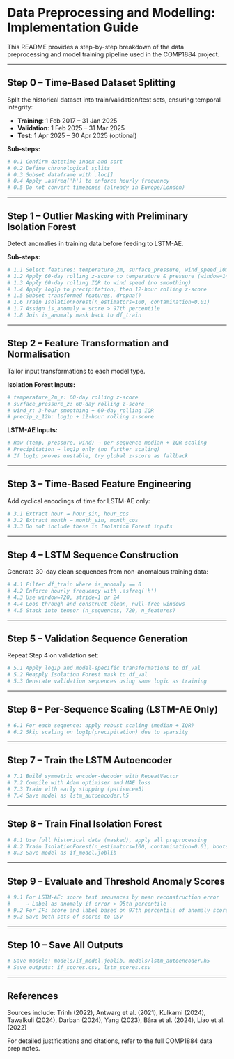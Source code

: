# Data Preprocessing and Modelling: Implementation Guide
This README provides a step-by-step breakdown of the data preprocessing and model training pipeline used in the COMP1884 project.

---

## Step 0 – Time-Based Dataset Splitting

Split the historical dataset into train/validation/test sets, ensuring temporal integrity:

* **Training**: 1 Feb 2017 – 31 Jan 2025
* **Validation**: 1 Feb 2025 – 31 Mar 2025
* **Test**: 1 Apr 2025 – 30 Apr 2025 (optional)

**Sub-steps:**

```python
# 0.1 Confirm datetime index and sort
# 0.2 Define chronological splits
# 0.3 Subset dataframe with .loc[]
# 0.4 Apply .asfreq('h') to enforce hourly frequency
# 0.5 Do not convert timezones (already in Europe/London)
```

---

## Step 1 – Outlier Masking with Preliminary Isolation Forest

Detect anomalies in training data before feeding to LSTM-AE.

**Sub-steps:**

```python
# 1.1 Select features: temperature_2m, surface_pressure, wind_speed_10m, precipitation
# 1.2 Apply 60-day rolling z-score to temperature & pressure (window=1440)
# 1.3 Apply 60-day rolling IQR to wind speed (no smoothing)
# 1.4 Apply log1p to precipitation, then 12-hour rolling z-score
# 1.5 Subset transformed features, dropna()
# 1.6 Train IsolationForest(n_estimators=100, contamination=0.01)
# 1.7 Assign is_anomaly = score > 97th percentile
# 1.8 Join is_anomaly mask back to df_train
```

---

## Step 2 – Feature Transformation and Normalisation

Tailor input transformations to each model type.

**Isolation Forest Inputs:**

```python
# temperature_2m_z: 60-day rolling z-score
# surface_pressure_z: 60-day rolling z-score
# wind_r: 3-hour smoothing + 60-day rolling IQR
# precip_z_12h: log1p + 12-hour rolling z-score
```

**LSTM-AE Inputs:**

```python
# Raw (temp, pressure, wind) → per-sequence median + IQR scaling
# Precipitation → log1p only (no further scaling)
# If log1p proves unstable, try global z-score as fallback
```

---

## Step 3 – Time-Based Feature Engineering

Add cyclical encodings of time for LSTM-AE only:

```python
# 3.1 Extract hour → hour_sin, hour_cos
# 3.2 Extract month → month_sin, month_cos
# 3.3 Do not include these in Isolation Forest inputs
```

---

## Step 4 – LSTM Sequence Construction

Generate 30-day clean sequences from non-anomalous training data:

```python
# 4.1 Filter df_train where is_anomaly == 0
# 4.2 Enforce hourly frequency with .asfreq('h')
# 4.3 Use window=720, stride=1 or 24
# 4.4 Loop through and construct clean, null-free windows
# 4.5 Stack into tensor (n_sequences, 720, n_features)
```

---

## Step 5 – Validation Sequence Generation

Repeat Step 4 on validation set:

```python
# 5.1 Apply log1p and model-specific transformations to df_val
# 5.2 Reapply Isolation Forest mask to df_val
# 5.3 Generate validation sequences using same logic as training
```

---

## Step 6 – Per-Sequence Scaling (LSTM-AE Only)

```python
# 6.1 For each sequence: apply robust scaling (median + IQR)
# 6.2 Skip scaling on log1p(precipitation) due to sparsity
```

---

## Step 7 – Train the LSTM Autoencoder

```python
# 7.1 Build symmetric encoder-decoder with RepeatVector
# 7.2 Compile with Adam optimiser and MAE loss
# 7.3 Train with early stopping (patience=5)
# 7.4 Save model as lstm_autoencoder.h5
```

---

## Step 8 – Train Final Isolation Forest

```python
# 8.1 Use full historical data (masked), apply all preprocessing
# 8.2 Train IsolationForest(n_estimators=100, contamination=0.01, bootstrap=True)
# 8.3 Save model as if_model.joblib
```

---

## Step 9 – Evaluate and Threshold Anomaly Scores

```python
# 9.1 For LSTM-AE: score test sequences by mean reconstruction error
#     → Label as anomaly if error > 95th percentile
# 9.2 For IF: score and label based on 97th percentile of anomaly scores
# 9.3 Save both sets of scores to CSV
```

---

## Step 10 – Save All Outputs

```python
# Save models: models/if_model.joblib, models/lstm_autoencoder.h5
# Save outputs: if_scores.csv, lstm_scores.csv
```

---

## References

Sources include: Trinh (2022), Antwarg et al. (2021), Kulkarni (2024), Tawalkuli (2024), Darban (2024), Yang (2023), Bâra et al. (2024), Liao et al. (2022)

For detailed justifications and citations, refer to the full COMP1884 data prep notes.
